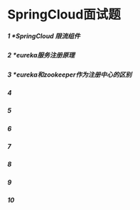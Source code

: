 # SpringCloud面试题

##### 1 *SpringCloud 限流组件

##### 2 *eureka服务注册原理

##### 3 *eureka和zookeeper作为注册中心的区别

##### 4

##### 5

##### 6

##### 7

##### 8

##### 9

##### 10